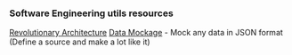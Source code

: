 ### Software Engineering utils resources

[Revolutionary Architecture](https://www.thoughtworks.com/pt/insights/evolutionary-architecture)
[Data Mockage](https://www.blowson.com/docs/) - Mock any data in JSON format (Define a source and make a lot like it)